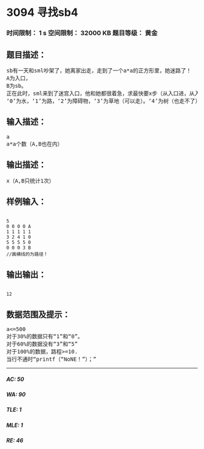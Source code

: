 # 3094 寻找sb4   
### 时间限制： 1 s     空间限制： 32000 KB     题目等级： 黄金  
## 题目描述：  

<pre>
sb有一天和sml吵架了，她离家出走，走到了一个a*a的正方形里，她迷路了！
A为入口，
B为sb。
正在此时，sml来到了迷宫入口，他和她都很着急，求最快要x步（从入口进，从入口出）（要*2）
‘0’为水，‘1’为路，‘2’为障碍物，‘3’为草地（可以走）。‘4’为树（也走不了），‘5’为石头（可以走）
</pre>
  
  
## 输入描述：  

<pre>
a
a*a个数（A,B也在内）
</pre>
  
  
## 输出描述：  

<pre>
x（A,B只统计1次）
</pre>
  
  
## 样例输入：  

<pre><code>
5
0 0 0 0 A
1 1 1 1 1
3 2 4 1 0
5 5 5 5 0
0 0 0 3 B
//画横线的为路径！
</code></pre>
  
  
## 输出输出：  

<pre><code>
12
</code></pre>
  
  
## 数据范围及提示：  

<pre>
a<=500
对于30%的数据只有“1”和“0”。
对于60%的数据没有“3”和“5”
对于100%的数据，路程>=10.
当行不通时“printf（“NoNE！”）；”
</pre>
  
  
***  

##### AC: 50  
##### WA: 90  
##### TLE: 1  
##### MLE: 1  
##### RE: 46  
